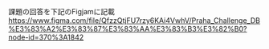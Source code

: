 課題の回答を下記のFigjamに記載
https://www.figma.com/file/QfzzQtjFU7rzy6KAi4VwhV/Praha_Challenge_DB%E3%83%A2%E3%83%87%E3%83%AA%E3%83%B3%E3%82%B0?node-id=370%3A1842